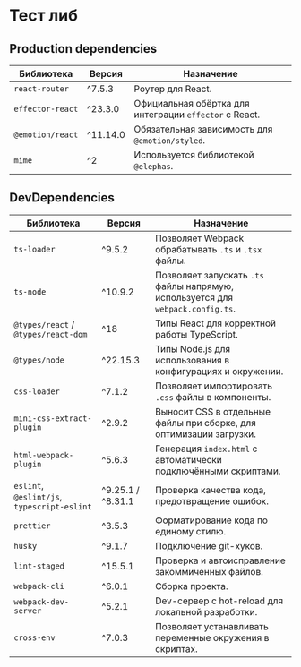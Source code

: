 # Тест либ

## Production dependencies

| Библиотека       | Версия   | Назначение                                             |
| ---------------- | -------- | ------------------------------------------------------ |
| `react-router`   | ^7.5.3   | Роутер для React.                                      |
| `effector-react` | ^23.3.0  | Официальная обёртка для интеграции `effector` с React. |
| `@emotion/react` | ^11.14.0 | Обязательная зависимость для `@emotion/styled`.        |
| `mime`           | ^2       | Используется библиотекой `@elephas`.                   |

## DevDependencies

| Библиотека                                  | Версия            | Назначение                                                                      |
| ------------------------------------------- | ----------------- | ------------------------------------------------------------------------------- |
| `ts-loader`                                 | ^9.5.2            | Позволяет Webpack обрабатывать `.ts` и `.tsx` файлы.                            |
| `ts-node`                                   | ^10.9.2           | Позволяет запускать `.ts` файлы напрямую, используется для `webpack.config.ts`. |
| `@types/react` / `@types/react-dom`         | ^18               | Типы React для корректной работы TypeScript.                                    |
| `@types/node`                               | ^22.15.3          | Типы Node.js для использования в конфигурациях и окружении.                     |
| `css-loader`                                | ^7.1.2            | Позволяет импортировать `.css` файлы в компоненты.                              |
| `mini-css-extract-plugin`                   | ^2.9.2            | Выносит CSS в отдельные файлы при сборке, для оптимизации загрузки.             |
| `html-webpack-plugin`                       | ^5.6.3            | Генерация `index.html` с автоматически подключёнными скриптами.                 |
| `eslint`, `@eslint/js`, `typescript-eslint` | ^9.25.1 / ^8.31.1 | Проверка качества кода, предотвращение ошибок.                                  |
| `prettier`                                  | ^3.5.3            | Форматирование кода по единому стилю.                                           |
| `husky`                                     | ^9.1.7            | Подключение git-хуков.                                                          |
| `lint-staged`                               | ^15.5.1           | Проверка и автоисправление закоммиченных файлов.                                |
| `webpack-cli`                               | ^6.0.1            | Сборка проекта.                                                                 |
| `webpack-dev-server`                        | ^5.2.1            | Dev-сервер с hot-reload для локальной разработки.                               |
| `cross-env`                                 | ^7.0.3            | Позволяет устанавливать переменные окружения в скриптах.                        |
